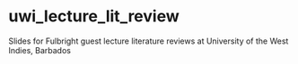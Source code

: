 # uwi_lecture_lit_review
 Slides for Fulbright guest lecture literature reviews at University of the West Indies, Barbados
